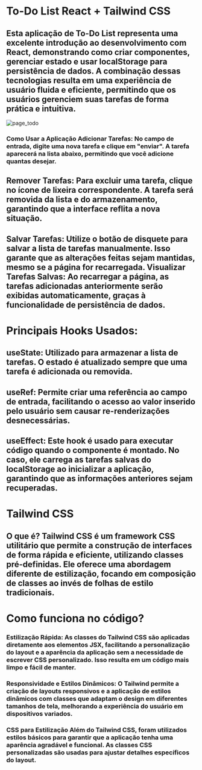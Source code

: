 # To-Do List React + Tailwind CSS 

## Esta aplicação de To-Do List representa uma excelente introdução ao desenvolvimento com React, demonstrando como criar componentes, gerenciar estado e usar localStorage para persistência de dados. A combinação dessas tecnologias resulta em uma experiência de usuário fluida e eficiente, permitindo que os usuários gerenciem suas tarefas de forma prática e intuitiva.

![page_todo](https://github.com/user-attachments/assets/da2d4f31-13b8-430c-b7b7-ec4d6ab3b0b3)

### Como Usar a Aplicação Adicionar Tarefas: No campo de entrada, digite uma nova tarefa e clique em "enviar". A tarefa aparecerá na lista abaixo, permitindo que você adicione quantas desejar. 

## Remover Tarefas: Para excluir uma tarefa, clique no ícone de lixeira correspondente. A tarefa será removida da lista e do armazenamento, garantindo que a interface reflita a nova situação.

## Salvar Tarefas: Utilize o botão de disquete para salvar a lista de tarefas manualmente. Isso garante que as alterações feitas sejam mantidas, mesmo se a página for recarregada. Visualizar Tarefas Salvas: Ao recarregar a página, as tarefas adicionadas anteriormente serão exibidas automaticamente, graças à funcionalidade de persistência de dados.

# Principais Hooks Usados:

## useState: Utilizado para armazenar a lista de tarefas. O estado é atualizado sempre que uma tarefa é adicionada ou removida.
## useRef: Permite criar uma referência ao campo de entrada, facilitando o acesso ao valor inserido pelo usuário sem causar re-renderizações desnecessárias.
## useEffect: Este hook é usado para executar código quando o componente é montado. No caso, ele carrega as tarefas salvas do localStorage ao inicializar a aplicação, garantindo que as informações anteriores sejam recuperadas.

# Tailwind CSS
## O que é? Tailwind CSS é um framework CSS utilitário que permite a construção de interfaces de forma rápida e eficiente, utilizando classes pré-definidas. Ele oferece uma abordagem diferente de estilização, focando em composição de classes ao invés de folhas de estilo tradicionais.

# Como funciona no código?

### Estilização Rápida: As classes do Tailwind CSS são aplicadas diretamente aos elementos JSX, facilitando a personalização do layout e a aparência da aplicação sem a necessidade de escrever CSS personalizado. Isso resulta em um código mais limpo e fácil de manter.

### Responsividade e Estilos Dinâmicos: O Tailwind permite a criação de layouts responsivos e a aplicação de estilos dinâmicos com classes que adaptam o design em diferentes tamanhos de tela, melhorando a experiência do usuário em dispositivos variados.

 ### CSS para Estilização Além do Tailwind CSS, foram utilizados estilos básicos para garantir que a aplicação tenha uma aparência agradável e funcional. As classes CSS personalizadas são usadas para ajustar detalhes específicos do layout.



